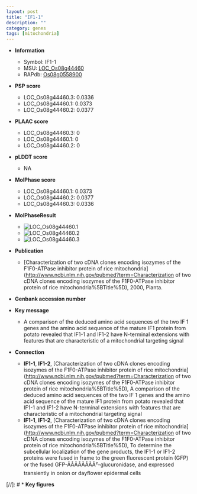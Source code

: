 ```yaml
---
layout: post
title: "IF1-1"
description: ""
category: genes
tags: [mitochondria]
---
```


* **Information**  
    + Symbol: IF1-1  
    + MSU: [LOC_Os08g44460](http://rice.plantbiology.msu.edu/cgi-bin/ORF_infopage.cgi?orf=LOC_Os08g44460)  
    + RAPdb: [Os08g0558900](http://rapdb.dna.affrc.go.jp/viewer/gbrowse_details/irgsp1?name=Os08g0558900)  

* **PSP score**  
    + LOC_Os08g44460.3: 0.0336 
    + LOC_Os08g44460.1: 0.0373 
    + LOC_Os08g44460.2: 0.0377 

* **PLAAC score**  
    + LOC_Os08g44460.3: 0 
    + LOC_Os08g44460.1: 0 
    + LOC_Os08g44460.2: 0 

* **pLDDT score**
    + NA


* **MolPhase score**
    + LOC_Os08g44460.1: 0.0373
    + LOC_Os08g44460.2: 0.0377
    + LOC_Os08g44460.3: 0.0336

* **MolPhaseResult**
    + ![LOC_Os08g44460.1](https://ricepsp.github.io/pictures/LOC_Os08g/LOC_Os08g44460.1.png)
    + ![LOC_Os08g44460.2](https://ricepsp.github.io/pictures/LOC_Os08g/LOC_Os08g44460.2.png)
    + ![LOC_Os08g44460.3](https://ricepsp.github.io/pictures/LOC_Os08g/LOC_Os08g44460.3.png)

* **Publication**  
    + [Characterization of two cDNA clones encoding isozymes of the F1F0-ATPase inhibitor protein of rice mitochondria](http://www.ncbi.nlm.nih.gov/pubmed?term=Characterization of two cDNA clones encoding isozymes of the F1F0-ATPase inhibitor protein of rice mitochondria%5BTitle%5D), 2000, Planta.

* **Genbank accession number**  

* **Key message**  
    + A comparison of the deduced amino acid sequences of the two IF 1 genes and the amino acid sequence of the mature IF1 protein from potato revealed that IF1-1 and IF1-2 have N-terminal extensions with features that are characteristic of a mitochondrial targeting signal

* **Connection**  
    + __IF1-1__, __IF1-2__, [Characterization of two cDNA clones encoding isozymes of the F1F0-ATPase inhibitor protein of rice mitochondria](http://www.ncbi.nlm.nih.gov/pubmed?term=Characterization of two cDNA clones encoding isozymes of the F1F0-ATPase inhibitor protein of rice mitochondria%5BTitle%5D), A comparison of the deduced amino acid sequences of the two IF 1 genes and the amino acid sequence of the mature IF1 protein from potato revealed that IF1-1 and IF1-2 have N-terminal extensions with features that are characteristic of a mitochondrial targeting signal
    + __IF1-1__, __IF1-2__, [Characterization of two cDNA clones encoding isozymes of the F1F0-ATPase inhibitor protein of rice mitochondria](http://www.ncbi.nlm.nih.gov/pubmed?term=Characterization of two cDNA clones encoding isozymes of the F1F0-ATPase inhibitor protein of rice mitochondria%5BTitle%5D), To determine the subcellular localization of the gene products, the IF1-1 or IF1-2 proteins were fused in frame to the green fluorescent protein (GFP) or the fused GFP-ÃÂÃÂÃÂÃÂ²-glucuronidase, and expressed transiently in onion or dayflower epidermal cells

[//]: # * **Key figures**  


